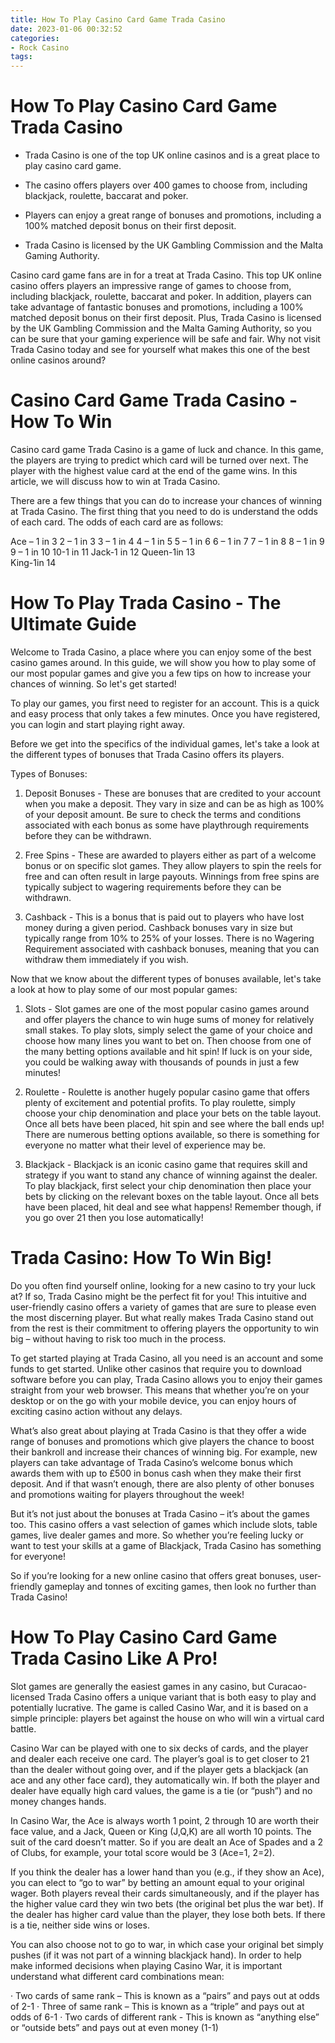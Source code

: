 ```yaml
---
title: How To Play Casino Card Game Trada Casino
date: 2023-01-06 00:32:52
categories:
- Rock Casino
tags:
---
```



#  How To Play Casino Card Game Trada Casino

* Trada Casino is one of the top UK online casinos and is a great place to play casino card game.

* The casino offers players over 400 games to choose from, including blackjack, roulette, baccarat and poker.

* Players can enjoy a great range of bonuses and promotions, including a 100% matched deposit bonus on their first deposit.

* Trada Casino is licensed by the UK Gambling Commission and the Malta Gaming Authority.

Casino card game fans are in for a treat at Trada Casino. This top UK online casino offers players an impressive range of games to choose from, including blackjack, roulette, baccarat and poker. In addition, players can take advantage of fantastic bonuses and promotions, including a 100% matched deposit bonus on their first deposit. Plus, Trada Casino is licensed by the UK Gambling Commission and the Malta Gaming Authority, so you can be sure that your gaming experience will be safe and fair. Why not visit Trada Casino today and see for yourself what makes this one of the best online casinos around?

#  Casino Card Game Trada Casino - How To Win

Casino card game Trada Casino is a game of luck and chance. In this game, the players are trying to predict which card will be turned over next. The player with the highest value card at the end of the game wins. In this article, we will discuss how to win at Trada Casino.

There are a few things that you can do to increase your chances of winning at Trada Casino. The first thing that you need to do is understand the odds of each card. The odds of each card are as follows:

Ace – 1 in 3
2 – 1 in 3
3 – 1 in 4
4 – 1 in 5
5 – 1 in 6
6 – 1 in 7
7 – 1 in 8 
8 – 1 in 9
9 – 1 in 10
10-1 in 11 
Jack-1 in 12 
Queen-1in 13  
King-1in 14

#  How To Play Trada Casino - The Ultimate Guide

Welcome to Trada Casino, a place where you can enjoy some of the best casino games around. In this guide, we will show you how to play some of our most popular games and give you a few tips on how to increase your chances of winning. So let's get started!

To play our games, you first need to register for an account. This is a quick and easy process that only takes a few minutes. Once you have registered, you can login and start playing right away.

Before we get into the specifics of the individual games, let's take a look at the different types of bonuses that Trada Casino offers its players.

Types of Bonuses:

1) Deposit Bonuses - These are bonuses that are credited to your account when you make a deposit. They vary in size and can be as high as 100% of your deposit amount. Be sure to check the terms and conditions associated with each bonus as some have playthrough requirements before they can be withdrawn.

2) Free Spins - These are awarded to players either as part of a welcome bonus or on specific slot games. They allow players to spin the reels for free and can often result in large payouts. Winnings from free spins are typically subject to wagering requirements before they can be withdrawn.

3) Cashback - This is a bonus that is paid out to players who have lost money during a given period. Cashback bonuses vary in size but typically range from 10% to 25% of your losses. There is no Wagering Requirement associated with cashback bonuses, meaning that you can withdraw them immediately if you wish.


Now that we know about the different types of bonuses available, let's take a look at how to play some of our most popular games:

1) Slots - Slot games are one of the most popular casino games around and offer players the chance to win huge sums of money for relatively small stakes. To play slots, simply select the game of your choice and choose how many lines you want to bet on. Then choose from one of the many betting options available and hit spin! If luck is on your side, you could be walking away with thousands of pounds in just a few minutes!

2) Roulette - Roulette is another hugely popular casino game that offers plenty of excitement and potential profits. To play roulette, simply choose your chip denomination and place your bets on the table layout. Once all bets have been placed, hit spin and see where the ball ends up! There are numerous betting options available, so there is something for everyone no matter what their level of experience may be.

3) Blackjack - Blackjack is an iconic casino game that requires skill and strategy if you want to stand any chance of winning against the dealer. To play blackjack, first select your chip denomination then place your bets by clicking on the relevant boxes on the table layout. Once all bets have been placed, hit deal and see what happens! Remember though, if you go over 21 then you lose automatically!

#  Trada Casino: How To Win Big!

Do you often find yourself online, looking for a new casino to try your luck at? If so, Trada Casino might be the perfect fit for you! This intuitive and user-friendly casino offers a variety of games that are sure to please even the most discerning player. But what really makes Trada Casino stand out from the rest is their commitment to offering players the opportunity to win big – without having to risk too much in the process.

To get started playing at Trada Casino, all you need is an account and some funds to get started. Unlike other casinos that require you to download software before you can play, Trada Casino allows you to enjoy their games straight from your web browser. This means that whether you’re on your desktop or on the go with your mobile device, you can enjoy hours of exciting casino action without any delays.

What’s also great about playing at Trada Casino is that they offer a wide range of bonuses and promotions which give players the chance to boost their bankroll and increase their chances of winning big. For example, new players can take advantage of Trada Casino’s welcome bonus which awards them with up to £500 in bonus cash when they make their first deposit. And if that wasn’t enough, there are also plenty of other bonuses and promotions waiting for players throughout the week!

But it’s not just about the bonuses at Trada Casino – it’s about the games too. This casino offers a vast selection of games which include slots, table games, live dealer games and more. So whether you’re feeling lucky or want to test your skills at a game of Blackjack, Trada Casino has something for everyone!

So if you’re looking for a new online casino that offers great bonuses, user-friendly gameplay and tonnes of exciting games, then look no further than Trada Casino!

#  How To Play Casino Card Game Trada Casino Like A Pro!

Slot games are generally the easiest games in any casino, but Curacao-licensed Trada Casino offers a unique variant that is both easy to play and potentially lucrative. The game is called Casino War, and it is based on a simple principle: players bet against the house on who will win a virtual card battle.

Casino War can be played with one to six decks of cards, and the player and dealer each receive one card. The player’s goal is to get closer to 21 than the dealer without going over, and if the player gets a blackjack (an ace and any other face card), they automatically win. If both the player and dealer have equally high card values, the game is a tie (or “push”) and no money changes hands.

In Casino War, the Ace is always worth 1 point, 2 through 10 are worth their face value, and a Jack, Queen or King (J,Q,K) are all worth 10 points. The suit of the card doesn’t matter. So if you are dealt an Ace of Spades and a 2 of Clubs, for example, your total score would be 3 (Ace=1, 2=2).

If you think the dealer has a lower hand than you (e.g., if they show an Ace), you can elect to “go to war” by betting an amount equal to your original wager. Both players reveal their cards simultaneously, and if the player has the higher value card they win two bets (the original bet plus the war bet). If the dealer has higher card value than the player, they lose both bets. If there is a tie, neither side wins or loses. 

You can also choose not to go to war, in which case your original bet simply pushes (if it was not part of a winning blackjack hand). In order to help make informed decisions when playing Casino War, it is important understand what different card combinations mean:

· Two cards of same rank – This is known as a “pairs” and pays out at odds of 2-1
· Three of same rank – This is known as a “triple” and pays out at odds of 6-1
· Two cards of different rank - This is known as “anything else” or “outside bets” and pays out at even money (1-1)
